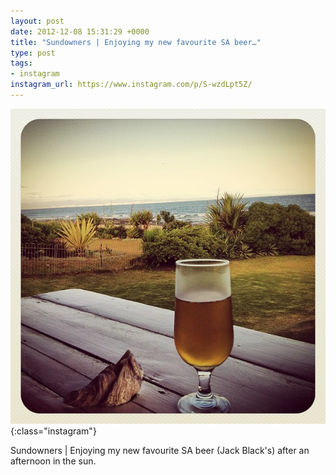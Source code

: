 ```yaml
---
layout: post
date: 2012-12-08 15:31:29 +0000
title: "Sundowners | Enjoying my new favourite SA beer…"
type: post
tags:
- instagram
instagram_url: https://www.instagram.com/p/S-wzdLpt5Z/
---
```


![Instagram - S-wzdLpt5Z](/img/S-wzdLpt5Z.jpg){:class="instagram"}

Sundowners | Enjoying my new favourite SA beer (Jack Black's) after an afternoon in the sun.
